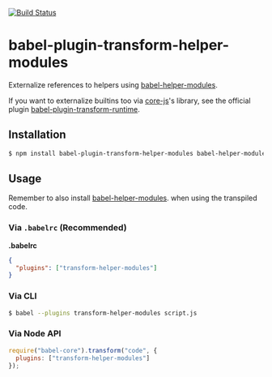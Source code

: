 [![Build Status](https://travis-ci.org/mntnoe/babel-plugin-transform-helper-modules.svg?branch=master)](https://travis-ci.org/mntnoe/babel-plugin-transform-helper-modules)

babel-plugin-transform-helper-modules
=====================================

Externalize references to helpers using [babel-helper-modules](https://www.npmjs.com/package/babel-helper-modules).

If you want to externalize builtins too via [core-js](https://www.npmjs.com/package/core-js)'s library, see the official plugin [babel-plugin-transform-runtime](https://www.npmjs.com/package/babel-plugin-transform-runtime).

## Installation

```sh
$ npm install babel-plugin-transform-helper-modules babel-helper-modules
```

## Usage

Remember to also install [babel-helper-modules](https://www.npmjs.com/package/babel-helper-modules). when using the transpiled code.

### Via `.babelrc` (Recommended)

**.babelrc**

```json
{
  "plugins": ["transform-helper-modules"]
}
```

### Via CLI

```sh
$ babel --plugins transform-helper-modules script.js
```

### Via Node API

```javascript
require("babel-core").transform("code", {
  plugins: ["transform-helper-modules"]
});
```

